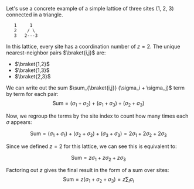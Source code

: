 Let's use a concrete example of a simple lattice of three sites (1, 2, 3) connected in a triangle.

```
   1     1
   2    / \
   3   2---3
```


  In this lattice, every site has a coordination number of $z=2$. The unique nearest-neighbor pairs $\braket{i,j}$ are:
   * $\braket{1,2}$
   * $\braket{1,3}$
   * $\braket{2,3}$


  We can write out the sum $\sum_{\braket{i,j}} (\sigma_i + \sigma_j)$ term by term for each pair:
  $$ \text{Sum} = (\sigma_1 + \sigma_2) + (\sigma_1 + \sigma_3) + (\sigma_2 + \sigma_3) $$

  Now, we regroup the terms by the site index to count how many times each $\sigma$ appears:
  
  $$ \text{Sum} = (\sigma_1 + \sigma_1) + (\sigma_2 + \sigma_2) + (\sigma_3 + \sigma_3)= 2\sigma_1 + 2\sigma_2 + 2\sigma_3 $$

  Since we defined $z=2$ for this lattice, we can see this is equivalent to:

  $$ \text{Sum} = z\sigma_1 + z\sigma_2 + z\sigma_3 $$

  Factoring out $z$ gives the final result in the form of a sum over sites:
  $$ \text{Sum} = z (\sigma_1 + \sigma_2 + \sigma_3) = z \sum_i \sigma_i $$
